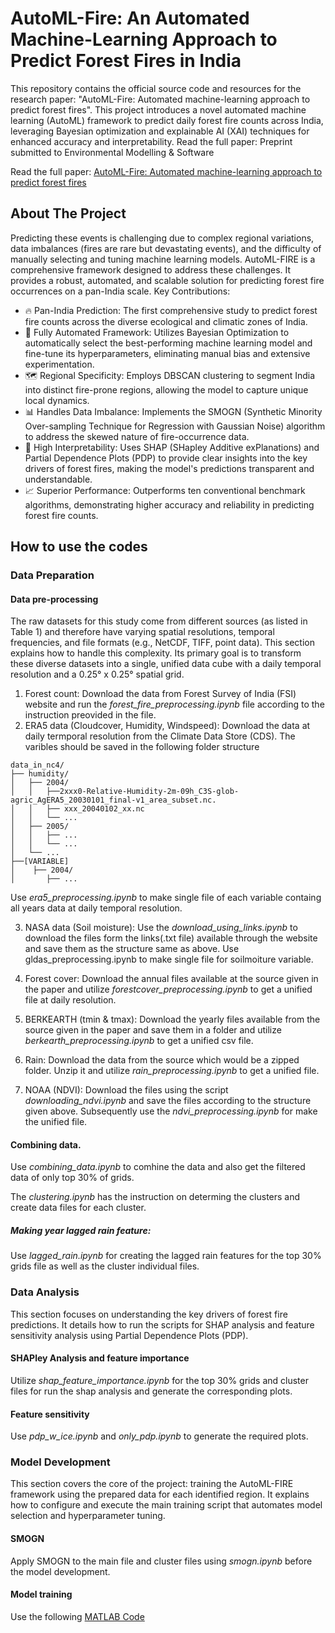 
# AutoML-Fire: An Automated Machine-Learning Approach to Predict Forest Fires in India


This repository contains the official source code and resources for the research paper: "AutoML-Fire: Automated machine-learning approach to predict forest fires".
This project introduces a novel automated machine learning (AutoML) framework to predict daily forest fire counts across India, leveraging Bayesian optimization and explainable AI (XAI) techniques for enhanced accuracy and interpretability.
Read the full paper: Preprint submitted to Environmental Modelling & Software

Read the full paper: [AutoML-Fire: Automated machine-learning approach to predict forest fires](https://authors.elsevier.com/c/1lQrG4sKhEgvf~)


## About The Project

Predicting these events is challenging due to complex regional variations, data imbalances (fires are rare but devastating events), and the difficulty of manually selecting and tuning machine learning models.
AutoML-FIRE is a comprehensive framework designed to address these challenges. It provides a robust, automated, and scalable solution for predicting forest fire occurrences on a pan-India scale.
Key Contributions:
- 🔥 Pan-India Prediction: The first comprehensive study to predict forest fire counts across the diverse ecological and climatic zones of India.
- 🤖 Fully Automated Framework: Utilizes Bayesian Optimization to automatically select the best-performing machine learning model and fine-tune its hyperparameters, eliminating manual bias and extensive experimentation.
- 🗺️ Regional Specificity: Employs DBSCAN clustering to segment India into distinct fire-prone regions, allowing the model to capture unique local dynamics.
- 📊 Handles Data Imbalance: Implements the SMOGN (Synthetic Minority Over-sampling Technique for Regression with Gaussian Noise) algorithm to address the skewed nature of fire-occurrence data.
- 🧠 High Interpretability: Uses SHAP (SHapley Additive exPlanations) and Partial Dependence Plots (PDP) to provide clear insights into the key drivers of forest fires, making the model's predictions transparent and understandable.
- 📈 Superior Performance: Outperforms ten conventional benchmark algorithms, demonstrating higher accuracy and reliability in predicting forest fire counts.

## How to use the codes

### Data Preparation

#### Data pre-processing
The raw datasets for this study come from different sources (as listed in Table 1) and therefore have varying spatial resolutions, temporal frequencies, and file formats (e.g., NetCDF, TIFF, point data). This section explains how to handle this complexity. Its primary goal is to transform these diverse datasets into a single, unified data cube with a daily temporal resolution and a 0.25° x 0.25° spatial grid.

1. Forest count: Download the data from Forest Survey of India (FSI) website and run the _forest_fire_preprocessing.ipynb_ file according to the instruction preovided in the file.
2. ERA5 data (Cloudcover, Humidity, Windspeed): Download the data at daily termporal resolution from the Climate Data Store (CDS). The varibles should be saved in the following folder structure
```text
data_in_nc4/
├── humidity/
│   ├── 2004/
│   │   ├──2xxx0-Relative-Humidity-2m-09h_C3S-glob-agric_AgERA5_20030101_final-v1_area_subset.nc.
│   │   ├── xxx_20040102_xx.nc
│   │   └── ...
│   ├── 2005/
│   │   ├── ...
│   │   └── ...
│   └── ...
├──[VARIABLE]
│    ├── 2004/
│       ├── ...

```
Use _era5_preprocessing.ipynb_ to make single file of each variable containg all years data at daily temporal resolution.

3. NASA data (Soil moisture): Use the _download_using_links.ipynb_ to download the files form the links(.txt file) available through the website and save them as the structure same as above. Use gldas_preprocessing.ipynb to make single file for soilmoiture variable.

4. Forest cover: Download the annual files available at the source given in the paper and utilize _forestcover_preprocessing.ipynb_ to get a unified file at daily resolution.

5. BERKEARTH (tmin & tmax): Download the yearly files available from the source given in the paper and save them in a folder and utilize _berkearth_preprocessing.ipynb_ to get a unified csv file.

5. Rain: Download the data from the source which would be a zipped folder. Unzip it and utilize _rain_preprocessing.ipynb_ to get a unified file.

6. NOAA (NDVI): Download the files using the script _downloading_ndvi.ipynb_ and save the files according to the structure given above. Subsequently use the _ndvi_preprocessing.ipynb_ for make the unified file.

#### Combining data.

Use _combining_data.ipynb_ to comhine the data and also get the filtered data of only top 30% of grids. 

The _clustering.ipynb_ has the instruction on determing the clusters and create data files for each cluster. 

##### Making year lagged rain feature: 
Use _lagged_rain.ipynb_ for creating the lagged rain features for the top 30% grids file as well as the cluster individual files.

### Data Analysis 

This section focuses on understanding the key drivers of forest fire predictions. It details how to run the scripts for SHAP analysis and feature sensitivity analysis using Partial Dependence Plots (PDP).

#### SHAPley Analysis and feature importance
Utilize _shap_feature_importance.ipynb_ for the top 30% grids and cluster files for run the shap analysis and generate the corresponding plots.

#### Feature sensitivity  
Use _pdp_w_ice.ipynb_ and _only_pdp.ipynb_ to generate the required plots.

### Model Development

This section covers the core of the project: training the AutoML-FIRE framework using the prepared data for each identified region. It explains how to configure and execute the main training script that automates model selection and hyperparameter tuning.
 
#### SMOGN
Apply SMOGN to the main file and cluster files using _smogn.ipynb_ before the model development.

#### Model training
Use the following [MATLAB Code](https://zenodo.org/records/14206225)
